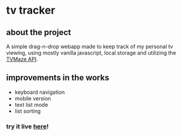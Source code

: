 # tv tracker

## about the project
A simple drag-n-drop webapp made to keep track of my personal tv viewing, using mostly vanilla javascript, local storage and utilizing the [TVMaze API](https://www.tvmaze.com/api). 

## improvements in the works
 - keyboard navigation
 - mobile version
 - text list mode
 - list sorting

 ### try it live [here](https://laylawrote.com/tv-tracker/tv.html)!
